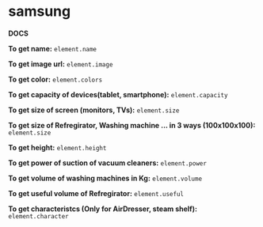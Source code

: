 # samsung

**DOCS**

**To get name:**
    ```element.name```

**To get image url:**
    ```element.image```

**To get color:**
    ```element.colors```

**To get capacity of devices(tablet, smartphone):**
    ```element.capacity```

**To get size of screen (monitors, TVs):**
    ```element.size```

**To get size of Refregirator, Washing machine ... in 3 ways (100x100x100):**
    ```element.size```

**To get height:**
    ```element.height```

**To get power of suction of vacuum cleaners:**
    ```element.power```

**To get volume of washing machines in Kg:**
    ```element.volume```

**To get useful volume of Refregirator:**
    ```element.useful```


**To get characteristcs (Only for AirDresser, steam shelf):**
    ```element.character```
